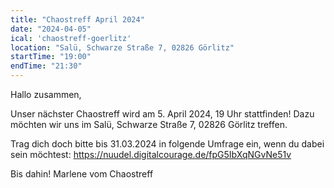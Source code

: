 ```yaml
---
title: "Chaostreff April 2024"
date: "2024-04-05"
ical: 'chaostreff-goerlitz'
location: "Salü, Schwarze Straße 7, 02826 Görlitz"
startTime: "19:00"
endTime: "21:30"
---
```


Hallo zusammen, 

Unser nächster Chaostreff wird am 5. April 2024, 19 Uhr stattfinden! 
Dazu möchten wir uns im Salü, Schwarze Straße 7, 02826 Görlitz treffen.

Trag dich doch bitte bis 31.03.2024 in folgende Umfrage ein, wenn du dabei sein möchtest: https://nuudel.digitalcourage.de/fpG5IbXqNGvNe51v

Bis dahin!
Marlene vom Chaostreff